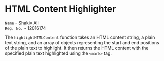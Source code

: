 # HTML Content Highlighter

`Name` - Shakiv Ali <br>
`Reg. No.` - 12016174

The `highlightHTMLContent` function takes an HTML content string, a plain text string, and an array of objects representing the start and end positions of the plain text to highlight. It then returns the HTML content with the specified plain text highlighted using the `<mark>` tag.

